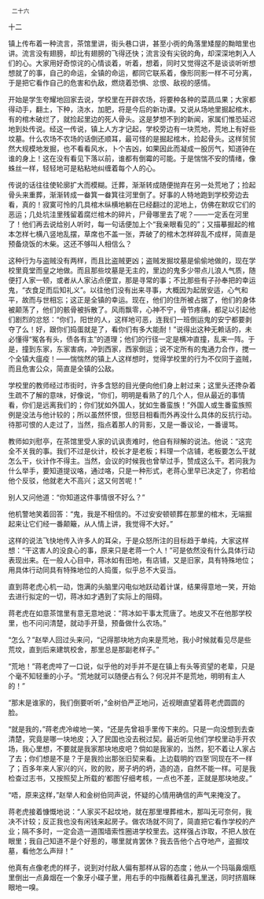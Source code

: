      二十六 

   十二

   镇上传布着一种流言，茶馆里讲，街头巷口讲，甚至小衖的角落里矮屋的黝暗里也讲。流言没有翅膀，却比有翅膀的飞得还快；流言没有尖锐的角，却深深地刺入人们的心。大家用好奇惊诧的心情谈着，听着，想着，同时又觉得这不是谈谈听听想想就了的事，自己的命运，全镇的命运，都同它联系着，像形同影一样不可分离，于是把它看作自己的危害和仇敌，燃烧着恐惧、忿恨、敌视的感情。 

   开始是学生夸耀地回家去说，学校里在开辟农场，将要种各种的菜蔬瓜果；大家都得动手，翻土，下种，浇水，加肥，将是今后的新功课。又说从场地里掘起棺木，有的棺木破烂了，就捡起里边的死人骨头。这是梦想不到的新闻，家属们惟恐延迟地到处传说。经这一传说，镇上人方才记起，学校旁边有一块荒地，荒地上有好些坟墓。什么农场不农场的话倒还顺耳，最可怪的是掘起棺木，捡起骨头。这样贸贸然大规模地发掘，也不看看风水，卜个吉凶，如果因此而凝成一股厉气，知道钟在谁的身上！这在没有看见下落以前，谁都有倒霉的可能。于是惴惴不安的情绪，像蛛丝一样，轻轻地可是粘粘地纠缠着每个人的心。 

   传说的话往往使轮廓扩大而模糊。迁葬，渐渐转成随便抛弃在另一处荒地了；捡起骨头来重葬，渐渐转成一畚箕一畚箕往河里倒了。好事的人特地跑到学校旁边去看，真的！寂寞可怜的几具棺木纵横地躺在已经翻过的泥地上，仿佛在默叹它们的恶运；几处坑洼里残留着腐烂棺木的碎片，尸骨哪里去了呢？——一定丢在河里了！他们再去说给别人听时，每一句话便加上个“我亲眼看见的”；又描摹掘起的棺本怎样七横八竖地乱摆，草席也不盖一张，弄破了的棺木怎样碎乱不成样，简直是预备烧饭的木柴。这还不够叫人相信么？ 

   这种行为与盗贼没有两样，而且比盗贼更凶；盗贼发掘坟墓是偷偷地做的，现在学校里竟堂而皇之地做。而且那些坟墓是无主的，里边的鬼多少带点儿浪人气质，随便打人家一顿，或者从人家沾点便宜，那是寻常的事；不比那些有子孙奉把的幸运鬼，“衣食足而后知礼义”。以往他们没有出来寻事，大概因为起居安适，心气和平，故而与世相忘；这正是全镇的幸运。现在，他们的住所被占据了，他们的身体被颠荡了，他们的骸骨被拆散了。风雨飘零，心神不宁，骨节疼痛，都足以引起他们剧烈的忿怒：“你们，阳世的人，这样地可恶，连我们一班倒运鬼的安宁都要剥夺了么！好，跟你们捣蛋就是了，看你们有多大能耐！”说得出这种无赖话的，未必懂得“冤各有头，债各有主”的道理；他们的行径一定是横冲直撞，乱来一阵。于是，撞到东家，东家害病，冲到西家，西家倒运；说不定所有的鬼通力合作，搅一个全镇大瘟疫！——惴惴然的镇上人这样想时，觉得学校里的行为不仅同于盗贼，而且危害公众，简直是全镇的公敌。 

   学校里的教师经过市街时，许多含怒的目光便向他们身上射过来；这里头还搀杂着生疏不了解的意味，好像说，“你们，明明是看熟了的几个人，但从最近的事情看，你们是远离我们的；你们犹如外国人，犹如生番蛮族！”外国人或生番蛮族照例是没法与他计较的；所以虽然怀恨，但怒目相看而外再没什么具体的反抗行动。待那可恨的人走过了，当然，指点着那人的背影，又是一番议论，一番谩骂。 

   教师如刘慰亭，在茶馆里受人家的讥讽责难时，他自有辩解的说法。他说：“这完全不关我的事。我们不过是伙计，校长才是老板；料理一个店铺，老板要怎么干就怎么干，伙计作不得主。当然，会议的时候我也曾举过手，赞成这么干。若问我为什么举手，要知道提议咯，通过咯，只是一种形式，老蒋心里早已决定了，你若给他个反驳，他就老大不高兴；这又何苦呢！” 

   别人又问他道：“你知道这件事情很不好么？” 

   他机警地笑着回答：“鬼，我是不相信的。不过安安顿顿葬在那里的棺木，无端掘起来让它们经一番颠簸，从人情上讲，我觉得不大好。” 

   这样的说法飞快地传入许多人的耳朵，于是众怒所注的目标趋于单纯，大家这样想：“干这害人的没良心的事，原来只是老蒋一个人！”可是依然没有什么具体行动表现出来。在一般人心目中，蒋冰如有田地，有店铺，又是旧家，具有特殊地位；用具体行动同具有特殊地位的人捣蛋，似乎总不大妥当。 

   直到蒋老虎心机一动，饱满的头脑里闪电似地跃动着计谋，结果得意地一笑，开始去进行拟定的一切，蒋冰如才遇到了实际上的阻碍。 

   蒋老虎在如意茶馆里有意无意地说：“蒋冰如干事太荒唐了。地皮又不在他那学校里，也不问问清楚，就动手开垦，预备做什么农场。” 

   “怎么？”赵举人回过头来问，“记得那块地方向来是荒地，我小时候就看见尽是些荒坟，直到后来建筑校舍，那里总是那副老样子。” 

   “荒地！”蒋老虎啐了一口说，似乎他的对手并不是在镇上有头等资望的老辈，只是个毫不知轻重的小子。“荒地就可以随便占有么？何况并不是荒地，明明有主人的！” 

   “那末是谁家的，我们倒要听听，”金树伯严正地问，近视眼直望着蒋老虎圆圆的脸。 

   “就是我的，”蒋老虎冷峻地一笑，“还是先曾祖手里传下来的。只是一向没想到去查清楚，究竟是哪一块地皮；入了民国也没去税过契。最近听见他们学校里动手开农场，我心里想，不要就是我家那块地皮吧？倘如是我家的，当然，犯不着让人家占了去；你们想是不是？于是我捡出那张旧契来看。上边载明的‘四至’同现在不一样了；百多年来人家兴的兴，败的败，房子坍的坍，造的造，自然不能一样。可是我检查过志书，又按照契上所载的‘都图’仔细考核，一点也不差，正就是那块地皮。” 

   “唔，原来这样，”赵举人和金树伯同声说，怀疑的心情用确信的声气来掩没了。 

   蒋老虎接着慷慨地说：“人家买不起坟地，就在那里埋葬棺木，那叫无可奈何，我决不计较；反正我也没有闲钱来起房子。做农场就不同了，简直把它看作学校的产业；隔不多时，一定会造一道围墙索性圈进学校里去。这样强占诈取，不把人放在眼里；我自己知道不是个好惹的，哪里就肯罢休？我去告他个占夺地产，盗掘坟墓，看他怎么声辩！” 

   他真有点像老虎的样子，说到对付敌人偏有那样从容的态度；他从一个玛瑙鼻烟瓶里倒出一点鼻烟在一个象牙小碟子里，用右手的中指蘸着往鼻孔里送，同时挤眉眯眼地一嗅。 

